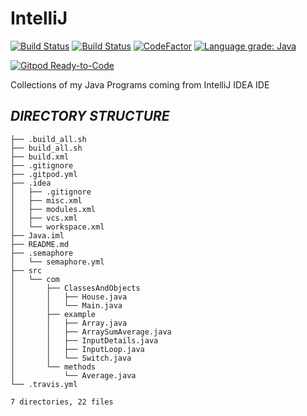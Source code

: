 # IntelliJ

[![Build Status](https://travis-ci.com/crazyuploader/IntelliJ.svg?branch=master)](https://travis-ci.com/crazyuploader/IntelliJ) [![Build Status](https://crazyuploader.semaphoreci.com/badges/IntelliJ.svg)](https://crazyuploader.semaphoreci.com/projects/IntelliJ) [![CodeFactor](https://www.codefactor.io/repository/github/crazyuploader/intellij/badge)](https://www.codefactor.io/repository/github/crazyuploader/intellij) [![Language grade: Java](https://img.shields.io/lgtm/grade/java/g/crazyuploader/IntelliJ.svg?logo=lgtm&logoWidth=18)](https://lgtm.com/projects/g/crazyuploader/IntelliJ/context:java)

[![Gitpod Ready-to-Code](https://img.shields.io/badge/Gitpod-Ready--to--Code-blue?logo=gitpod)](https://gitpod.io/#https://github.com/crazyuploader/IntelliJ)

Collections of my Java Programs coming from IntelliJ IDEA IDE

## **_DIRECTORY STRUCTURE_**

```.
├── .build_all.sh
├── build_all.sh
├── build.xml
├── .gitignore
├── .gitpod.yml
├── .idea
│   ├── .gitignore
│   ├── misc.xml
│   ├── modules.xml
│   ├── vcs.xml
│   └── workspace.xml
├── Java.iml
├── README.md
├── .semaphore
│   └── semaphore.yml
├── src
│   └── com
│       ├── ClassesAndObjects
│       │   ├── House.java
│       │   └── Main.java
│       ├── example
│       │   ├── Array.java
│       │   ├── ArraySumAverage.java
│       │   ├── InputDetails.java
│       │   ├── InputLoop.java
│       │   └── Switch.java
│       └── methods
│           └── Average.java
└── .travis.yml

7 directories, 22 files
```
